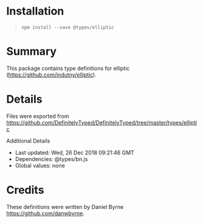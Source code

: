 # Installation
> `npm install --save @types/elliptic`

# Summary
This package contains type definitions for elliptic (https://github.com/indutny/elliptic).

# Details
Files were exported from https://github.com/DefinitelyTyped/DefinitelyTyped/tree/master/types/elliptic

Additional Details
 * Last updated: Wed, 26 Dec 2018 09:21:46 GMT
 * Dependencies: @types/bn.js
 * Global values: none

# Credits
These definitions were written by Daniel Byrne <https://github.com/danwbyrne>.
